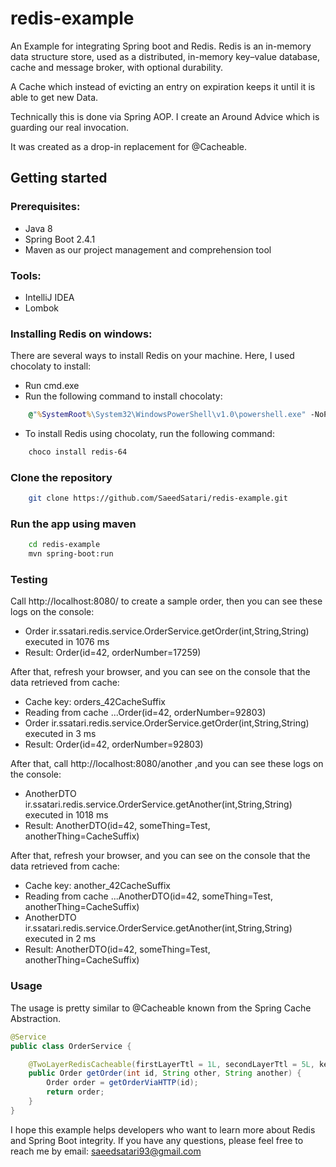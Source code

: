 # redis-example

An Example for integrating Spring boot and Redis. Redis is an in-memory data structure store, used as a distributed, in-memory key–value database, cache and message broker, with optional durability.

A Cache which instead of evicting an entry on expiration keeps it until it is able to get new Data.

Technically this is done via Spring AOP.
I create an Around Advice which is guarding our real invocation.

It was created as a drop-in replacement for @Cacheable.

## Getting started

### Prerequisites:

- Java 8
- Spring Boot 2.4.1
- Maven as our project management and comprehension tool

### Tools:

- IntelliJ IDEA
- Lombok 

### Installing Redis on windows:

There are several ways to install Redis on your machine. Here, I used chocolaty to install:

- Run cmd.exe
- Run the following command to install chocolaty:

```cmd
    @"%SystemRoot%\System32\WindowsPowerShell\v1.0\powershell.exe" -NoProfile -InputFormat None -ExecutionPolicy Bypass -Command "[System.Net.ServicePointManager]::SecurityProtocol = 3072; iex ((New-Object System.Net.WebClient).DownloadString('https://chocolatey.org/install.ps1'))" && SET "PATH=%PATH%;%ALLUSERSPROFILE%\chocolatey\bin"
```

- To install Redis using chocolaty, run the following command:

```bash
    choco install redis-64
```

### Clone the repository

```bash
    git clone https://github.com/SaeedSatari/redis-example.git
```

### Run the app using maven

```bash
    cd redis-example
    mvn spring-boot:run
```

### Testing

Call http://localhost:8080/ to create a sample order, then you can see these logs on the console:

- Order ir.ssatari.redis.service.OrderService.getOrder(int,String,String) executed in 1076 ms
- Result: Order(id=42, orderNumber=17259)

After that, refresh your browser, and you can see on the console that the data retrieved from cache:
- Cache key: orders_42CacheSuffix
- Reading from cache ...Order(id=42, orderNumber=92803)
- Order ir.ssatari.redis.service.OrderService.getOrder(int,String,String) executed in 3 ms
- Result: Order(id=42, orderNumber=92803)

After that, call http://localhost:8080/another ,and you can see these logs on the console:

- AnotherDTO ir.ssatari.redis.service.OrderService.getAnother(int,String,String) executed in 1018 ms
- Result: AnotherDTO(id=42, someThing=Test, anotherThing=CacheSuffix)

After that, refresh your browser, and you can see on the console that the data retrieved from cache:

- Cache key: another_42CacheSuffix
- Reading from cache ...AnotherDTO(id=42, someThing=Test, anotherThing=CacheSuffix)
- AnotherDTO ir.ssatari.redis.service.OrderService.getAnother(int,String,String) executed in 2 ms
- Result: AnotherDTO(id=42, someThing=Test, anotherThing=CacheSuffix)

### Usage

The usage is pretty similar to @Cacheable known from the Spring Cache Abstraction.

```java
@Service
public class OrderService {

    @TwoLayerRedisCacheable(firstLayerTtl = 1L, secondLayerTtl = 5L, key = "'orders_'.concat(#id).concat(#another)")
    public Order getOrder(int id, String other, String another) {
        Order order = getOrderViaHTTP(id);
        return order;
    }
}
```

I hope this example helps developers who want to learn more about Redis and Spring Boot integrity.
If you have any questions, please feel free to reach me by email: saeedsatari93@gmail.com 
